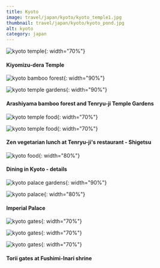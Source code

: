```yaml
---
title: Kyoto
image: travel/japan/kyoto/kyoto_temple1.jpg
thumbnail: travel/japan/kyoto/kyoto_pond.jpg
alt: kyoto
category: japan
---
```


![kyoto temple](./assets/img/travel/japan/kyoto/kyoto_temple2.jpg){: width="70%"}

#### Kiyomizu-dera Temple

![kyoto bamboo forest](./assets/img/travel/japan/kyoto/kyoto_bamboo.jpg){: width="90%"}

![kyoto temple gardens](./assets/img/travel/japan/kyoto/kyoto_pond.jpg){: width="90%"}

#### Arashiyama bamboo forest and Tenryu-ji Temple Gardens

![kyoto temple food](./assets/img/travel/japan/kyoto/kyoto_temple_food1.jpg){: width="70%"}

![kyoto temple food](./assets/img/travel/japan/kyoto/kyoto_temple_food2.jpg){: width="70%"}

#### Zen vegetarian lunch at Tenryu-ji's restaurant - Shigetsu

![kyoto food](./assets/img/travel/japan/kyoto/kyoto_food_details.jpg){: width="80%"}

#### Dining in Kyoto - details

![kyoto palace gardens](./assets/img/travel/japan/kyoto/kyoto_gardens.jpg){: width="90%"}

![kyoto palace](./assets/img/travel/japan/kyoto/kyoto_palace.jpg){: width="80%"}

#### Imperial Palace

![kyoto gates](./assets/img/travel/japan/kyoto/kyoto_gates1.jpg){: width="70%"}

![kyoto gates](./assets/img/travel/japan/kyoto/kyoto_gates2.jpg){: width="70%"}

![kyoto gates](./assets/img/travel/japan/kyoto/kyoto_gates3.jpg){: width="70%"}

#### Torii gates at Fushimi-Inari shrine
